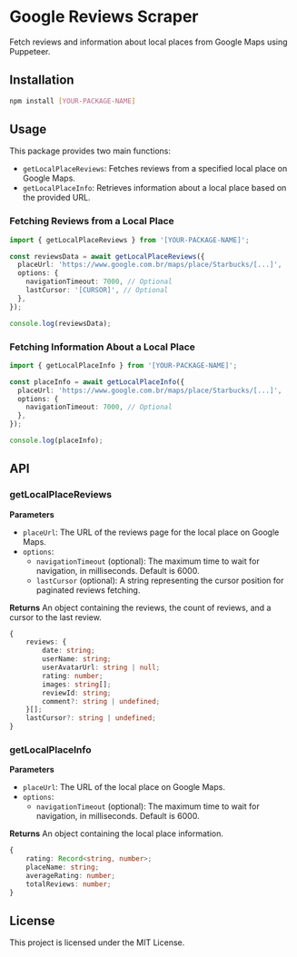 # Google Reviews Scraper
Fetch reviews and information about local places from Google Maps using Puppeteer.

## Installation

```bash
npm install [YOUR-PACKAGE-NAME]
```

## Usage

This package provides two main functions:

- `getLocalPlaceReviews`: Fetches reviews from a specified local place on Google Maps.
- `getLocalPlaceInfo`: Retrieves information about a local place based on the provided URL.

### Fetching Reviews from a Local Place

```typescript
import { getLocalPlaceReviews } from '[YOUR-PACKAGE-NAME]';

const reviewsData = await getLocalPlaceReviews({
  placeUrl: 'https://www.google.com.br/maps/place/Starbucks/[...]',
  options: {
    navigationTimeout: 7000, // Optional
    lastCursor: '[CURSOR]', // Optional
  },
});

console.log(reviewsData);
```

### Fetching Information About a Local Place

```typescript
import { getLocalPlaceInfo } from '[YOUR-PACKAGE-NAME]';

const placeInfo = await getLocalPlaceInfo({
  placeUrl: 'https://www.google.com.br/maps/place/Starbucks/[...]',
  options: {
    navigationTimeout: 7000, // Optional
  },
});

console.log(placeInfo);
```

## API

### getLocalPlaceReviews

**Parameters**
- `placeUrl`: The URL of the reviews page for the local place on Google Maps.
- `options`:
  - `navigationTimeout` (optional): The maximum time to wait for navigation, in milliseconds. Default is 6000.
  - `lastCursor` (optional): A string representing the cursor position for paginated reviews fetching.

**Returns**
An object containing the reviews, the count of reviews, and a cursor to the last review.
```typescript
{
    reviews: {
        date: string;
        userName: string;
        userAvatarUrl: string | null;
        rating: number;
        images: string[];
        reviewId: string;
        comment?: string | undefined;
    }[];
    lastCursor?: string | undefined;
}
```

### getLocalPlaceInfo

**Parameters**
- `placeUrl`: The URL of the local place on Google Maps.
- `options`:
  - `navigationTimeout` (optional): The maximum time to wait for navigation, in milliseconds. Default is 6000.

**Returns**
An object containing the local place information.
```typescript
{
    rating: Record<string, number>;
    placeName: string;
    averageRating: number;
    totalReviews: number;
}
```

## License

This project is licensed under the MIT License.
